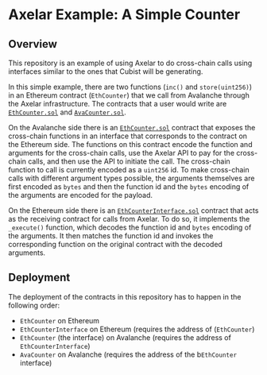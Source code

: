 # Axelar Example: A Simple Counter

## Overview

This repository is an example of using Axelar to do cross-chain calls using
interfaces similar to the ones that Cubist will be generating.

In this simple example, there are two functions (`inc()` and `store(uint256)`)
in an Ethereum contract (`EthCounter`) that we call from Avalanche through the
Axelar infrastructure. The contracts that a user would write are
[`EthCounter.sol`](contracts/ethereum/EthCounter.sol) and
[`AvaCounter.sol`](contracts/avalanche/AvaCounter.sol).

On the Avalanche side there is an
[`EthCounter.sol`](contracts/avalanche/EthCounter.sol) contract that exposes
the cross-chain functions in an interface that corresponds to the contract on
the Ethereum side. The functions on this contract encode the function and
arguments for the cross-chain calls, use the Axelar API to pay for the
cross-chain calls, and then use the API to initiate the call. The cross-chain
function to call is currently encoded as a `uint256` id. To make cross-chain
calls with different argument types possible, the arguments themselves are
first encoded as `bytes` and then the function id and the `bytes` encoding of
the arguments are encoded for the payload.

On the Ethereum side there is an
[`EthCounterInterface.sol`](contracts/ethereum/EthCounterInterface.sol)
contract that acts as the receiving contract for calls from Axelar. To do so,
it implements the `_execute()` function, which decodes the function id and
`bytes` encoding of the arguments. It then matches the function id and invokes
the corresponding function on the original contract with the decoded arguments.

## Deployment

The deployment of the contracts in this repository has to happen in the
following order:

- `EthCounter` on Ethereum
- `EthCounterInterface` on Ethereum (requires the address of
  (`EthCounter`)
- `EthCounter` (the interface) on Avalanche (requires the address of
  `EthCounterInterface`)
- `AvaCounter` on Avalanche (requires the address of the b`EthCounter`
  interface)
